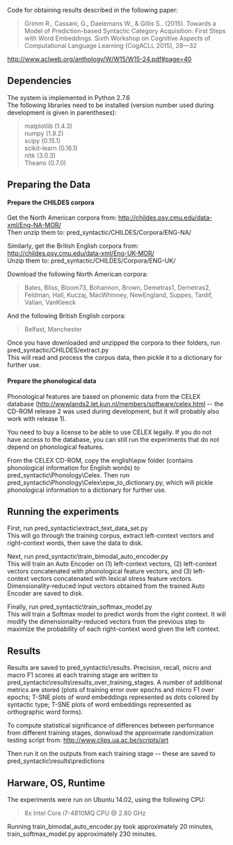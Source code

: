Code for obtaining results described in the following paper: 

> Grimm R., Cassani, G., Daelemans W., & Gillis S.. (2015). Towards a Model of Prediction-based Syntactic Category Acquisition: First Steps with Word Embeddings. Sixth Workshop on Cognitive Aspects of Computational Language Learning (CogACLL 2015), 28—32

http://www.aclweb.org/anthology/W/W15/W15-24.pdf#page=40



## Dependencies

The system is implemented in Python 2.7.6  
The following libraries need to be installed (version number used during development is given in parentheses):  
> matplotlib (1.4.3)  
numpy (1.9.2)  
scipy (0.15.1)  
scikit-learn (0.16.1)  
nltk (3.0.3)  
Theano (0.7.0)


## Preparing the Data 

#### Prepare the CHILDES corpora 

Get the North American corpora from: http://childes.psy.cmu.edu/data-xml/Eng-NA-MOR/  
Then unzip them to: pred_syntactic/CHILDES/Corpora/ENG-NA/

Similarly, get the British English corpora from: http://childes.psy.cmu.edu/data-xml/Eng-UK-MOR/  
Unzip them to: pred_syntactic/CHILDES/Corpora/ENG-UK/

Download the following North American corpora:
> Bates, Bliss, Bloom73, Bohannon, Brown, Demetras1, Demetras2, Feldman, Hall, Kuczaj, MacWhinney, NewEngland, Suppes, Tardif,
Valian, VanKleeck

And the following British English corpora:  
> Belfast, Manchester

Once you have downloaded and unzipped the corpora to their folders, run pred_syntactic/CHILDES/extract.py   
This will read and process the corpus data, then pickle it to a dictionary for further use. 


#### Prepare the phonological data 

Phonological features are based on phonemic data from the CELEX database (http://wwwlands2.let.kun.nl/members/software/celex.html -- the CD-ROM release 2 was used during development, but it will probably also work with release 1).

You need to buy a license to be able to use CELEX legally. If you do not have access to the database, you can still run the experiments that do not depend on phonological features.

From the CELEX CD-ROM, copy the english\epw folder (contains phonological information for English words) to pred_syntactic\Phonology\Celex.
Then run pred_syntactic\Phonology\Celex\epw_to_dictionary.py, which will pickle phonological information to a dictionary for further use.


## Running the experiments 

First, run pred_syntactic\extract_text_data_set.py  
This will go through the training corpus, extract left-context vectors and right-context words, then save the data to disk. 

Next, run pred_syntactic\train_bimodal_auto_encoder.py  
This will train an Auto Encoder on (1) left-context vectors, (2) left-context vectors concatenated with phonological feature vectors, and (3) left-context vectors concatenated with lexical stress feature vectors. Dimensionality-reduced input vectors obtained from the trained Auto Encoder are saved to disk.

Finally, run pred_syntactic\train_softmax_model.py  
This will train a Softmax model to predict words from the right context. It will modify the dimensionality-reduced vectors from the
previous step to maximize the probability of each right-context word given the left context. 

## Results

Results are saved to pred_syntactic\results. Precision, recall, micro and macro F1 scores at each training stage are written to pred_syntactic\results\results_over_training_stages. A number of additional metrics are stored (plots of training error over epochs and micro F1 over epochs; T-SNE plots of word embeddings represented as dots colored by syntactic type; T-SNE plots of word embeddings represented as orthographic word forms). 

To compute statistical significance of differences between performance from different training stages, donwload the approximate randomization testing script from: http://www.clips.ua.ac.be/scripts/art

Then run it on the outputs from each training stage -- these are saved to pred_syntactic\results\predictions

## Harware, OS, Runtime 

The experiments were run on Ubuntu 14.02, using the following CPU: 
> 8x Intel Core i7-4810MQ CPU @ 2.80 GHz

Running train_bimodal_auto_encoder.py took approximately 20 minutes, train_softmax_model.py approximately 230 minutes.




